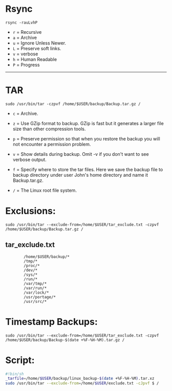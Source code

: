 # Rsync

`rsync -rauLvhP`

-   `r` = Recursive
-   `a` = Archive
-   `u` = Ignore Unless Newer.
-   `L` = Preserve soft links.
-   `v` = verbose
-   `h` = Human Readable
-   `P` = Progress

-----

# TAR

`sudo /usr/bin/tar -czpvf /home/$USER/backup/Backup.tar.gz /`

-    `c` = Archive.

-    `z` =  Use GZip format to backup. GZip is fast but it generates a larger file size than other compression tools.

-    `p` =  Preserve permission so that when you restore the backup you will not encounter a permission problem.

-    `v` =  Show details during backup. Omit -v if you don't want to see verbose output.

-    `f` =  Specify where to store the tar files. Here we save the backup file to backup directory under user John's home directory and name it Backup.tar.gz.

-    `/` = The Linux root file system.

# Exclusions:

`sudo /usr/bin/tar --exclude-from=/home/$USER/tar_exclude.txt -czpvf /home/$USER/backup/Backup.tar.gz /`

## tar_exclude.txt

```
        /home/$USER/backup/*
        /tmp/*
        /proc/*
        /dev/*
        /sys/*
        /run/*
        /var/tmp/*
        /var/run/*
        /var/lock/*
        /usr/portage/*
        /usr/src/*
```

# Timestamp Backups:

`sudo /usr/bin/tar --exclude-from=/home/$USER/tar_exclude.txt -czpvf /home/$USER/backup/Backup-$(date +%F-%H-%M).tar.gz /`

# Script:

```bash
#!bin/sh
_tarfile=/home/$USER/backup/linux_backup-$(date +%F-%H-%M).tar.xz
sudo /usr/bin/tar --exclude-from=/home/$USER/exclude.txt -cJpvf $ /
```
